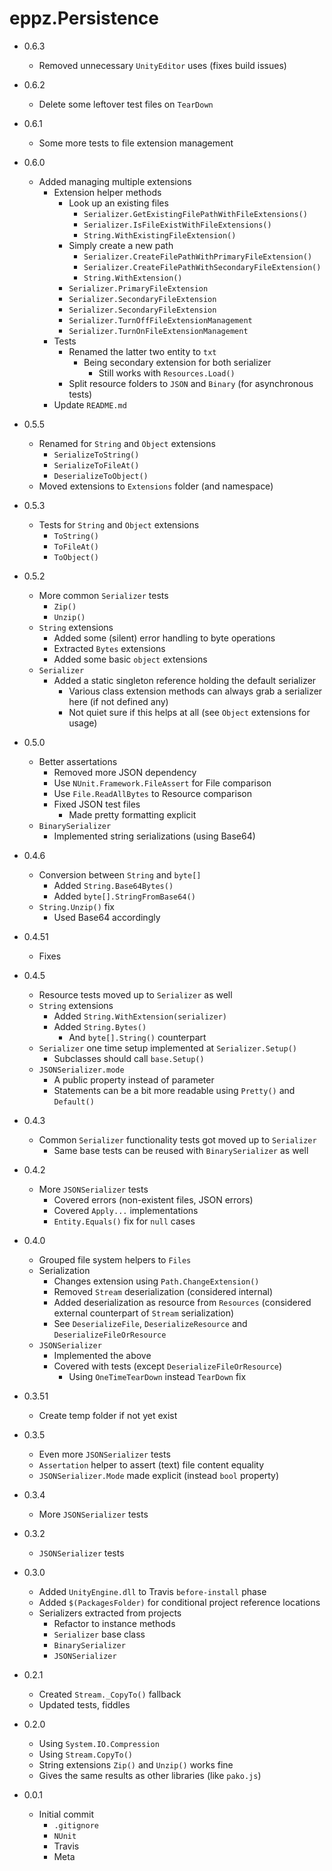 # eppz.Persistence

* 0.6.3

	+ Removed unnecessary `UnityEditor` uses (fixes build issues)

* 0.6.2
		
	+ Delete some leftover test files on `TearDown`

* 0.6.1

	+ Some more tests to file extension management

* 0.6.0

	+ Added managing multiple extensions
		+ Extension helper methods
			+ Look up an existing files
				+ `Serializer.GetExistingFilePathWithFileExtensions()`
				+ `Serializer.IsFileExistWithFileExtensions()`
				+ `String.WithExistingFileExtension()`
			+ Simply create a new path
				+ `Serializer.CreateFilePathWithPrimaryFileExtension()`
				+ `Serializer.CreateFilePathWithSecondaryFileExtension()`
				+ `String.WithExtension()`
			+ `Serializer.PrimaryFileExtension`
			+ `Serializer.SecondaryFileExtension`
			+ `Serializer.SecondaryFileExtension`
			+ `Serializer.TurnOffFileExtensionManagement`
			+ `Serializer.TurnOnFileExtensionManagement`
		+ Tests
			+ Renamed the latter two entity to `txt`
				+ Being secondary extension for both serializer
					+ Still works with `Resources.Load()`
			+ Split resource folders to `JSON` and `Binary` (for asynchronous tests)
		+ Update `README.md`

* 0.5.5

	+ Renamed for `String` and `Object` extensions
		+ `SerializeToString()`
		+ `SerializeToFileAt()`
		+ `DeserializeToObject()`
	+ Moved extensions to `Extensions` folder (and namespace)

* 0.5.3

	+ Tests for `String` and `Object` extensions
		+ `ToString()`
		+ `ToFileAt()`
		+ `ToObject()`

* 0.5.2

	+ More common `Serializer` tests
		+ `Zip()`
		+ `Unzip()`		
	+ `String` extensions
		+ Added some (silent) error handling to byte operations
		+ Extracted `Bytes` extensions
		+ Added some basic `object` extensions
	+ `Serializer`
		+ Added a static singleton reference holding the default serializer
			+ Various class extension methods can always grab a serializer here (if not defined any)
			+ Not quiet sure if this helps at all (see `Object` extensions for usage)

* 0.5.0

	+ Better assertations
		+ Removed more JSON dependency
		+ Use `NUnit.Framework.FileAssert` for File comparison
		+ Use `File.ReadAllBytes` to Resource comparison
		+ Fixed JSON test files
			+ Made pretty formatting explicit
	+ `BinarySerializer`
		+ Implemented string serializations (using Base64)

* 0.4.6

	+ Conversion between `String` and `byte[]`
		+ Added `String.Base64Bytes()`
		+ Added `byte[].StringFromBase64()`
	+ `String.Unzip()` fix
		+ Used Base64 accordingly

* 0.4.51

	+ Fixes

* 0.4.5

	+ Resource tests moved up to `Serializer` as well
	+ `String` extensions
		+ Added `String.WithExtension(serializer)`
		+ Added `String.Bytes()`
			+ And `byte[].String()` counterpart
	+ `Serializer` one time setup implemented at `Serializer.Setup()`
		+ Subclasses should call `base.Setup()`
	+ `JSONSerializer.mode`
		+ A public property instead of parameter
		+ Statements can be a bit more readable using `Pretty()` and `Default()`

* 0.4.3

	+ Common `Serializer` functionality tests got moved up to `Serializer`
		+ Same base tests can be reused with `BinarySerializer` as well

* 0.4.2

	+ More `JSONSerializer` tests
		+ Covered errors (non-existent files, JSON errors)
		+ Covered `Apply...` implementations
		+ `Entity.Equals()` fix for `null` cases

* 0.4.0

	+ Grouped file system helpers to `Files`
	+ Serialization
		+ Changes extension using `Path.ChangeExtension()`
		+ Removed `Stream` deserialization (considered internal)
		+ Added deserialization as resource from `Resources` (considered external counterpart of `Stream` serialization)
		+ See `DeserializeFile`, `DeserializeResource` and `DeserializeFileOrResource`
	+ `JSONSerializer`
		+ Implemented the above
		+ Covered with tests (except `DeserializeFileOrResource`)
			+ Using `OneTimeTearDown` instead `TearDown` fix

* 0.3.51
	
	+ Create temp folder if not yet exist

* 0.3.5

	+ Even more `JSONSerializer` tests
	+ `Assertation` helper to assert (text) file content equality
	+ `JSONSerializer.Mode` made explicit (instead `bool` property)

* 0.3.4

	+ More `JSONSerializer` tests

* 0.3.2

	+ `JSONSerializer` tests

* 0.3.0

	+ Added `UnityEngine.dll` to Travis `before-install` phase
	+ Added `$(PackagesFolder)` for conditional project reference locations
	+ Serializers extracted from projects
		+ Refactor to instance methods
		+ `Serializer` base class
		+ `BinarySerializer`
		+ `JSONSerializer`

* 0.2.1

	+ Created `Stream._CopyTo()` fallback
	+ Updated tests, fiddles

* 0.2.0

	+ Using `System.IO.Compression`
	+ Using `Stream.CopyTo()`
	+ String extensions `Zip()` and `Unzip()` works fine
	+ Gives the same results as other libraries (like `pako.js`)

* 0.0.1

	+ Initial commit
		+ `.gitignore`
		+ `NUnit`
		+ Travis
		+ Meta